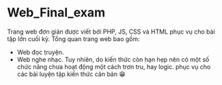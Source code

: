 # Web_Final_exam
Trang web đơn giản được viết bởi PHP, JS, CSS và HTML phục vụ cho bài tập lớn cuối kỳ.
Tổng quan trang web bao gồm: 
 - Web đọc truyện.
 - Web nghe nhạc.
Tuy nhiên, do kiến thức còn hạn hẹp nên có một số chức năng chưa hoạt động một cách trơn tru, hay logic. phục vụ cho các bài luyện tập kiến thức căn bản 😁
